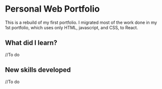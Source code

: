 # Personal Web Portfolio

This is a rebuild of my first portfolio. I migrated most of the work done in my 1st portfolio, which uses only HTML, javascript, and CSS, to React.

## What did I learn?

//To do

## New skills developed

//To do
